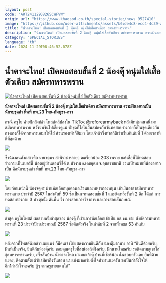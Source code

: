 ```yaml
---
layout: post
code: "ART2411290826SCWFVW"
origin_url: "https://www.khaosod.co.th/special-stories/news_9527410"
image: "https://github.com/user-attachments/assets/b6cde4c8-ecc4-4c39-a31a-e2b8f5b90de4"
title: "น้ำตาจะไหล! เปิดผลสอบขั้นที่ 2 น้องตุ๊ หนุ่มใส่เสื้อตัวเดียว สมัครทหารพราน"
description: "น้ำตาจะไหล! เปิดผลสอบขั้นที่ 2 น้องตุ๊ หนุ่มใส่เสื้อตัวเดียว สมัครทหารพราน ความฝันอยากเป็น นักรบชุดดำ พื้นที่ ทพ.23 ไทย-กัมพูชา-ลาว"
category: "SPECIAL_STORIES"
language: "th"
date: 2024-11-29T08:46:52.078Z
---
```


# น้ำตาจะไหล! เปิดผลสอบขั้นที่ 2 น้องตุ๊ หนุ่มใส่เสื้อตัวเดียว สมัครทหารพราน

[![น้ำตาจะไหล! เปิดผลสอบขั้นที่ 2 น้องตุ๊ หนุ่มใส่เสื้อตัวเดียว สมัครทหารพราน](https://www.khaosod.co.th/wpapp/uploads/2024/11/nongtu.jpg "น้ำตาจะไหล! เปิดผลสอบขั้นที่ 2 น้องตุ๊ หนุ่มใส่เสื้อตัวเดียว สมัครทหารพราน")](https://www.khaosod.co.th/wpapp/uploads/2024/11/nongtu.jpg)

**น้ำตาจะไหล! เปิดผลสอบขั้นที่ 2 น้องตุ๊ หนุ่มใส่เสื้อตัวเดียว สมัครทหารพราน ความฝันอยากเป็น นักรบชุดดำ พื้นที่ ทพ.23 ไทย-กัมพูชา-ลาว**

กรณี ครูโย ค่ายฝึกสิงห์ดำ โพสต์คลิปลงใน TikTok @reforearmyback หลังมีหนุ่มคนหนึ่งมาสมัครทหารพราน หวังนำเงินไปเลี้ยงดูแม่ ซ้ำชุดที่ใส่ในวันสมัครกับวันทดสอบร่างกายก็เป็นชุดเดียวกัน กางเกงก็ได้จากทหารเอามาให้ใส่ ส่วนรองเท้าก็ยืมมา โดยเจ้าตัววิ่งทำสถิติเข้าเป็นอันดับที่ 1 ด้วยเวลาที่ดีที่สุดด้วย

[![](https://www.khaosod.co.th/wpapp/uploads/2024/11/Screenshot-2024-11-29-151236-696x383.jpg)](https://www.khaosod.co.th/wpapp/uploads/2024/11/Screenshot-2024-11-29-151236.jpg)

ซึ่งน้องคนดังกล่าวคือ นายจตุพร สาพิราช หลายๆ คนเรียกน้อง 203 เพราะเบอร์เสื้อที่ใช้ทดสอบร่างกายเป็นเบอร์นี้ น้องอยู่บ้านดอนซี่ใต้ ต.บัวงาม อ.เดชอุดม จ.อุบลราชธานี ส่วนเป้าหมายที่น้องอยากเป็น คือนักรบชุดดำ พื้นที่ ทพ.23 ไทย-กัมพูชา-ลาว

[![](https://www.khaosod.co.th/wpapp/uploads/2024/11/page2-4-696x399.jpg)](https://www.khaosod.co.th/wpapp/uploads/2024/11/page2-4.jpg)

โดยก่อนหน้านี้ น้องจตุพร ผ่านคัดเลือกบุคคลพลเรือนและทหารกองหนุน เข้าเป็นอาสาสมัครทหารพรานชาย ประจำปี 2567 ในลำดับที่ 59 ซึ่งเป็นการทดสอบขั้นที่ 1 และยังเหลือขั้นที่ 2 อีก ได้แก่ การทดสอบร่างกาย 3 ท่า ลุกนั่ง ดันพื้น วิ่ง การสอบภาควิชาการ และการสอบสัมภาษณ์

[![](https://www.khaosod.co.th/wpapp/uploads/2024/11/page1-1.jpg)](https://www.khaosod.co.th/wpapp/uploads/2024/11/page1-1.jpg)

ล่าสุด ครูโยโพสต์ ผลสอบครั้งล่าสุดของ น้องตุ๊ ที่ผ่านการคัดเลือกเข้าเป็น อส.ทพ.ชาย สังกัดกรมทหารพรานที่ 23 ประจำปีงบประมาณปี 2567 ซึ่งติดตัวจริง ในลำดับที่ 2 จากทั้งหมด 53 อันดับ

[![](https://www.khaosod.co.th/wpapp/uploads/2024/11/68-1-492x696.jpg)](https://www.khaosod.co.th/wpapp/uploads/2024/11/68-1.jpg)

หลังจากที่โพสต์ดังกล่าวเผยแพร่ ก็มีคนเข้าไปแสดงความยินดีกับ น้องตุ๊มากมาย อาทิ “ยินดีด้วยครับ, ฝันที่เป็นจริง, ยินดีกับน้องตุ๊ครับ ขอบคุณครูโยที่ส่งน้องถึงฝั่งครับ, ฝึกนานไหมครับ รอติดตามดูเขาใส่ชุดทหารพรานครับ, กรี้ดลั่นบ้าน น้ำตาจะไหล เก่งมากเจ้าตุ๊ บ้านพี่เชียร์น้องทั้งครอบครัวเลย ยินดีด้วยนะคะ, ติดตามตั้งแต่วันสมัครถึงวันสอบ นายเก่งมากครับตั้งใจทำงานนะครับ ขอเป็นกำลังใจให้อีก1กำลังใจนะครับ สู้ๆ จากครูชายแดนใต้”

[![](https://www.khaosod.co.th/wpapp/uploads/2024/11/468699754_987866960029101_681651377107510372_n-492x696.jpg)](https://www.khaosod.co.th/wpapp/uploads/2024/11/468699754_987866960029101_681651377107510372_n.jpg)